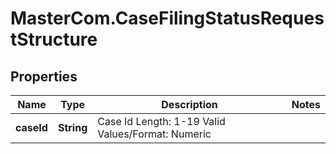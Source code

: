 # MasterCom.CaseFilingStatusRequestStructure

## Properties

Name | Type | Description | Notes
------------ | ------------- | ------------- | -------------
**caseId** | **String** | Case Id    Length: 1-19   Valid Values/Format: Numeric | 


